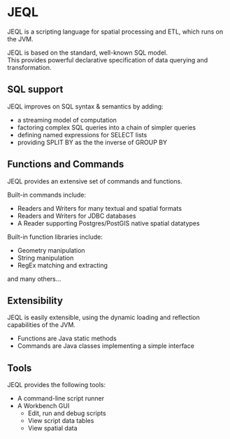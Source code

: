JEQL
====
JEQL is a scripting language for spatial processing and ETL, which runs on the JVM.  

JEQL is based on the standard, well-known SQL model.  
This provides powerful declarative specification of data querying and transformation.

SQL support
-----------

JEQL improves on SQL syntax & semantics by adding:

* a streaming model of computation
* factoring complex SQL queries into a chain of simpler queries
* defining named expressions for SELECT lists
* providing SPLIT BY as the the inverse of GROUP BY
 
Functions and Commands
----------------------

JEQL provides an extensive set of commands and functions.

Built-in commands include:

* Readers and Writers for many textual and spatial formats
* Readers and Writers for JDBC databases
* A Reader supporting Postgres/PostGIS native spatial datatypes
 
Built-in function libraries include:

* Geometry manipulation
* String manipulation
* RegEx matching and extracting

and many others...

Extensibility
-------------

JEQL is easily extensible, using the dynamic loading and reflection capabilities of the JVM.

* Functions are Java static methods
* Commands are Java classes implementing a simple interface

Tools
-----
JEQL provides the following tools:

* A command-line script runner
* A Workbench GUI
  * Edit, run and debug scripts
  * View script data tables 
  * View spatial data
  



